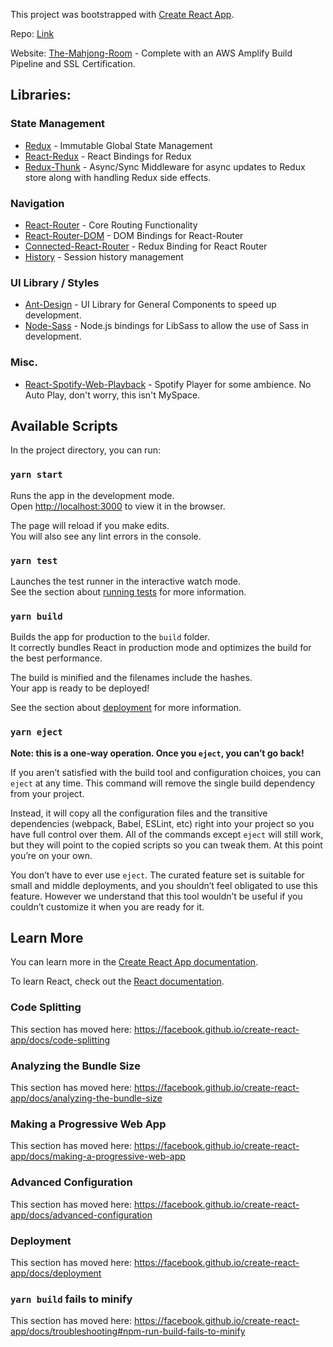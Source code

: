 
This project was bootstrapped with [Create React App](https://github.com/facebook/create-react-app).

Repo: [Link](https://github.com/ZacharyLangley/IS-Coding-Challenge)

Website: [The-Mahjong-Room](https://www.themahjongroom.com/) - Complete with an AWS Amplify Build Pipeline and SSL Certification.

## Libraries:

### State Management

* [Redux](https://github.com/reduxjs/redux) - Immutable Global State Management
* [React-Redux](https://github.com/reduxjs/react-redux) - React Bindings for Redux
* [Redux-Thunk](https://github.com/reduxjs/redux-thunk) - Async/Sync Middleware for async updates to Redux store along with handling Redux side effects.

### Navigation

* [React-Router](https://github.com/ReactTraining/react-router/tree/master/packages/react-router) - Core Routing Functionality
* [React-Router-DOM](https://github.com/ReactTraining/react-router/tree/master/packages/react-router-dom) - DOM Bindings for React-Router
* [Connected-React-Router](https://github.com/supasate/connected-react-router) - Redux Binding for React Router
* [History](https://github.com/ReactTraining/history#readme) - Session history management

### UI Library / Styles

* [Ant-Design](https://github.com/ant-design/ant-design) - UI Library for General Components to speed up development.
* [Node-Sass]() - Node.js bindings for LibSass to allow the use of Sass in development.

### Misc.

* [React-Spotify-Web-Playback](https://github.com/gilbarbara/react-spotify-web-playback) - Spotify Player for some ambience. No Auto Play, don't worry, this isn't MySpace.

## Available Scripts

In the project directory, you can run:

### `yarn start`

Runs the app in the development mode.<br />
Open [http://localhost:3000](http://localhost:3000) to view it in the browser.

The page will reload if you make edits.<br />
You will also see any lint errors in the console.

### `yarn test`

Launches the test runner in the interactive watch mode.<br />
See the section about [running tests](https://facebook.github.io/create-react-app/docs/running-tests) for more information.

### `yarn build`

Builds the app for production to the `build` folder.<br />
It correctly bundles React in production mode and optimizes the build for the best performance.

The build is minified and the filenames include the hashes.<br />
Your app is ready to be deployed!

See the section about [deployment](https://facebook.github.io/create-react-app/docs/deployment) for more information.

### `yarn eject`

**Note: this is a one-way operation. Once you `eject`, you can’t go back!**

If you aren’t satisfied with the build tool and configuration choices, you can `eject` at any time. This command will remove the single build dependency from your project.

Instead, it will copy all the configuration files and the transitive dependencies (webpack, Babel, ESLint, etc) right into your project so you have full control over them. All of the commands except `eject` will still work, but they will point to the copied scripts so you can tweak them. At this point you’re on your own.

You don’t have to ever use `eject`. The curated feature set is suitable for small and middle deployments, and you shouldn’t feel obligated to use this feature. However we understand that this tool wouldn’t be useful if you couldn’t customize it when you are ready for it.

## Learn More

You can learn more in the [Create React App documentation](https://facebook.github.io/create-react-app/docs/getting-started).

To learn React, check out the [React documentation](https://reactjs.org/).

### Code Splitting

This section has moved here: https://facebook.github.io/create-react-app/docs/code-splitting

### Analyzing the Bundle Size

This section has moved here: https://facebook.github.io/create-react-app/docs/analyzing-the-bundle-size

### Making a Progressive Web App

This section has moved here: https://facebook.github.io/create-react-app/docs/making-a-progressive-web-app

### Advanced Configuration

This section has moved here: https://facebook.github.io/create-react-app/docs/advanced-configuration

### Deployment

This section has moved here: https://facebook.github.io/create-react-app/docs/deployment

### `yarn build` fails to minify

This section has moved here: https://facebook.github.io/create-react-app/docs/troubleshooting#npm-run-build-fails-to-minify

